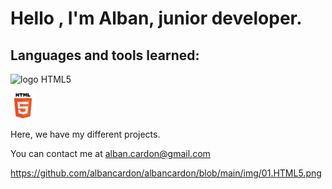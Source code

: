 <h1>Hello , I'm Alban, junior developer.</h1>


<h2>Languages and tools learned:</h2>


<img src="https://github.com/albancardon/albancardon/edit/main/img/01.HTML5.png" alt="logo HTML5" width="40" height="40" />

<p align=left>
<a href="www.google.fr" target="_blank" rel="noreferrer "> <img src="https://github.com/albancardon/albancardon/blob/main/img/01.HTML5.png" alt="Logo HTML5" width="40" height"40" /> </a>
</p>
Here, we have my different projects.

You can contact me at alban.cardon@gmail.com

https://github.com/albancardon/albancardon/blob/main/img/01.HTML5.png
